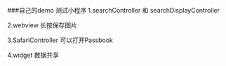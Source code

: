 ###自己的demo 测试小程序
1.searchController  和 searchDisplayController 

2.webview 长按保存图片

3.SafariController 可以打开Passbook

4.widget 数据共享
